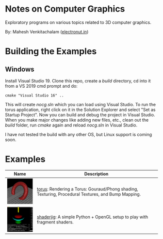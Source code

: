 # Notes on Computer Graphics 

Exploratory programs on various topics related to 3D computer graphics.

By: Mahesh Venkitachalam ([electronut.in][1])

# Building the Examples

## Windows 

Install Visual Studio 19. Clone this repo, create a *build* directory, cd into it from a VS 2019 cmd prompt and do:

```
cmake "Visual Studio 16" ..
```

This will create *nocg.sln* which you can load using Visual Studio. To run the torus application, right click on it in the Solution Explorer and select "Set as Startup Project". Now you can build and debug the project in Visual Studio. When you make major changes like adding new files, etc., clean out the *build* folder, run *cmake* again and reload *nocg.sln* in Visual Studio.

I have not tested the build with any other OS, but Linux support is coming soon.

# Examples 

| **Name** | **Description**|
|---|---|
| [![torus](media/torus_tn.png)][3]| [torus][3]: Rendering a Torus: Gouraud/Phong shading, Texturing, Procedural Textures, and Bump Mapping.|
| [![shaderjig](media/shaderjig_tn.png)][2]| [shaderjig][2]: A simple Python + OpenGL setup to play with fragment shaders.|


[1]: https://electronut.in/
[2]: https://github.com/mkvenkit/nocg/tree/main/shaderjig
[3]: https://github.com/mkvenkit/nocg/tree/main/src/torus
